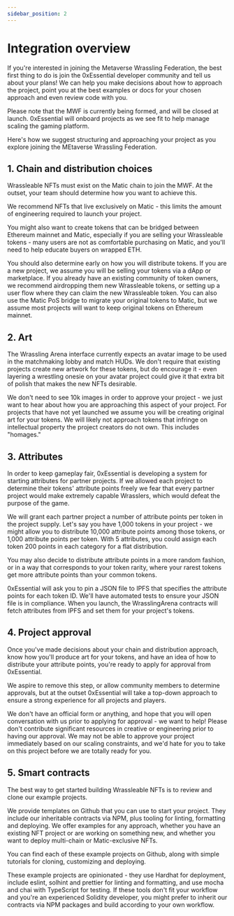```yaml
---
sidebar_position: 2
---
```


# Integration overview

If you're interested in joining the Metaverse Wrassling Federation, the best first thing to do is join the 0xEssential developer community and tell us about your plans! We can help you make decisions about how to approach the project, point you at the best examples or docs for your chosen approach and even review code with you.

Please note that the MWF is currently being formed, and will be closed at launch. 0xEssential will onboard projects as we see fit to help manage scaling the gaming platform.

Here's how we suggest structuring and approaching your project as you explore joining the MEtaverse Wrassling Federation.

## 1. Chain and distribution choices

Wrassleable NFTs must exist on the Matic chain to join the MWF. At the outset, your team should determine how you want to achieve this.

We recommend NFTs that live exclusively on Matic - this limits the amount of engineering required to launch your project.

You might also want to create tokens that can be bridged between Ethereum mainnet and Matic, especially if you are selling your Wrassleable tokens - many users are not as comfortable purchasing on Matic, and you'll need to help educate buyers on wrapped ETH.

You should also determine early on how you will distribute tokens. If you are a new project, we assume you will be selling your tokens via a dApp or marketplace. If you already have an existing community of token owners, we recommend airdropping them new Wrassleable tokens, or setting up a user flow where they can claim the new Wrassleable token. You can also use the Matic PoS bridge to migrate your original tokens to Matic, but we assume most projects will want to keep original tokens on Ethereum mainnet.

## 2. Art

The Wrassling Arena interface currently expects an avatar image to be used in the matchmaking lobby and match HUDs. We don't require that existing projects create new artwork for these tokens, but do encourage it - even layering a wrestling onesie on your avatar project could give it that extra bit of polish that makes the new NFTs desirable.

We don't need to see 10k images in order to approve your project - we just want to hear about how you are approaching this aspect of your project. For projects that have not yet launched we assume you will be creating original art for your tokens. We will likely not approach tokens that infringe on intellectual property the project creators do not own. This includes "homages."

## 3. Attributes

In order to keep gameplay fair, 0xEssential is developing a system for starting attributes for partner projects. If we allowed each project to determine their tokens' attribute points freely we fear that every partner project would make extremely capable Wrasslers, which would defeat the purpose of the game.

We will grant each partner project a number of attribute points per token in the project supply. Let's say you have 1,000 tokens in your project - we might allow you to distribute 10,000 attribute points among those tokens, or 1,000 attribute points per token. With 5 attributes, you could assign each token 200 points in each category for a flat distribution.

You may also decide to distribute attribute points in a more random fashion, or in a way that corresponds to your token rarity, where your rarest tokens get more attribute points than your common tokens.

0xEssential will ask you to pin a JSON file to IPFS that specifies the attribute points for each token ID. We'll have automated tests to ensure your JSON file is in compliance. When you launch, the WrasslingArena contracts will fetch attributes from IPFS and set them for your project's tokens.

## 4. Project approval

Once you've made decisions about your chain and distribution approach, know how you'll produce art for your tokens, and have an idea of how to distribute your attribute points, you're ready to apply for approval from 0xEssential.

We aspire to remove this step, or allow community members to determine approvals, but at the outset 0xEssential will take a top-down approach to ensure a strong experience for all projects and players.

We don't have an official form or anything, and hope that you will open conversation with us prior to applying for approval - we want to help! Please don't contribute significant resources in creative or engineering prior to having our approval. We may not be able to approve your project immediately based on our scaling constraints, and we'd hate for you to take on this project before we are totally ready for you.

## 5. Smart contracts

The best way to get started building Wrassleable NFTs is to review and clone our example projects.

We provide templates on Github that you can use to start your project. They include our inheritable contracts via NPM, plus tooling for linting, formatting and deploying. We offer examples for any approach, whether you have an existing NFT project or are working on something new, and whether you want to deploy multi-chain or Matic-exclusive NFTs.

You can find each of these example projects on Github, along with simple tutorials for cloning, customizing and deploying.

These example projects are opinionated - they use Hardhat for deployment, include eslint, solhint and prettier for linting and formatting, and use mocha and chai with TypeScript for testing. If these tools don't fit your workflow and you're an experienced Solidity developer, you might prefer to inherit our contracts via NPM packages and build according to your own workflow.

<!-- We'd love to hear from teams that are want to implement Wrassleable tokens - we can provide support and guidance for your build, so please reach out to us before you commit significant resources to this project!

### Existing projects

If you've already deployed an ERC721 contract, 0xEssential recommends deploying new, Matic-exclusive tokens that your current owners can claim. This approach is similar to how Bored Apes Yacht Club released their Bored Apes Kennel Club tokens.

Wrassleable NFTs must be deployed to Matic, so you'll need to think through how to distribute these NFTs. Multi-chain NFTs will be simpler to distribute, but will require more dApp development. Matic-exclusive NFTs will be simpler to deploy, won't require complicated dApp development, but 

#### Matic-exclusive

The Matic chain uses the same addresses as Ethereum mainnet, so either airdrops or a claim model work well - your Matic contract cannot read token ownership from Ethereum mainnet, so you'll need to snapshot your owners and use the snapshot addresses to airdrop or allow claiming. Airdrops require less dApp development but are more expensive. Claiming is a great model, but the ability to claim does not follow L1 ownership - if a token owner sells your original NFT on Ethereum mainnet, they can still claim the Matic-based derivative token.

#### Multi-chain

Multi-chain Wrassleable NFTs require more dApp development, but will allow for an Ethereum mainnet claim process that respects current ownership of your L1 NFTs. This allows for a token owner to sell their original token prior to claiming the derivative Wrassler, which can increase the market value of the original token. Similar to CryptoPunks => Meebits or BAYC => BAKC, you should provide dApp functionality to tell potential buyers if the derivative Wrassleable token has already been claimed.

### New Projects

#### Matic-exclusive

#### Multi-chain -->

